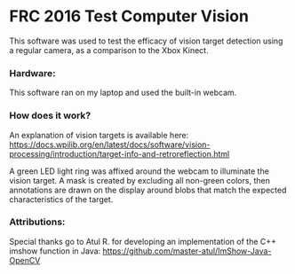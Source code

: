 # FRC 2016 Test Computer Vision
This software was used to test the efficacy of vision target detection using a regular camera, as a comparison to the Xbox Kinect.

### Hardware: 
This software ran on my laptop and used the built-in webcam.

### How does it work?
An explanation of vision targets is available here: https://docs.wpilib.org/en/latest/docs/software/vision-processing/introduction/target-info-and-retroreflection.html

A green LED light ring was affixed around the webcam to illuminate the vision target. A mask is created by excluding all non-green colors, then annotations are drawn on the display around blobs that match the expected characteristics of the target.

### Attributions:
Special thanks go to Atul R. for developing an implementation of the C++ imshow function in Java: https://github.com/master-atul/ImShow-Java-OpenCV
